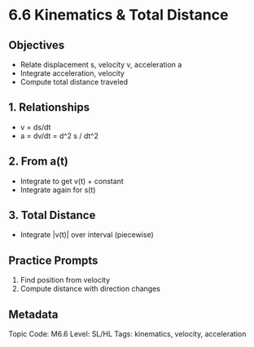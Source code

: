 # 6.6 Kinematics & Total Distance

## Objectives
- Relate displacement s, velocity v, acceleration a
- Integrate acceleration, velocity
- Compute total distance traveled

## 1. Relationships
- v = ds/dt
- a = dv/dt = d^2 s / dt^2

## 2. From a(t)
- Integrate to get v(t) + constant
- Integrate again for s(t)

## 3. Total Distance
- Integrate |v(t)| over interval (piecewise)

## Practice Prompts
1. Find position from velocity
2. Compute distance with direction changes

## Metadata
Topic Code: M6.6
Level: SL/HL
Tags: kinematics, velocity, acceleration
